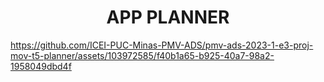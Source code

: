 <h1 align='center'> APP PLANNER </h1>

https://github.com/ICEI-PUC-Minas-PMV-ADS/pmv-ads-2023-1-e3-proj-mov-t5-planner/assets/103972585/f40b1a65-b925-40a7-98a2-1958049dbd4f
